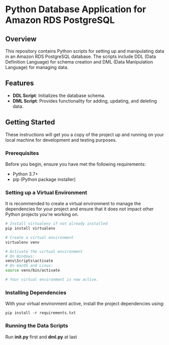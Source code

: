 # Python Database Application for Amazon RDS PostgreSQL

## Overview

This repository contains Python scripts for setting up and manipulating data in an Amazon RDS PostgreSQL database. The scripts include DDL (Data Definition Language) for schema creation and DML (Data Manipulation Language) for managing data.

## Features

- **DDL Script**: Initializes the database schema.
- **DML Script**: Provides functionality for adding, updating, and deleting data.

## Getting Started

These instructions will get you a copy of the project up and running on your local machine for development and testing purposes.

### Prerequisites

Before you begin, ensure you have met the following requirements:

- Python 3.7+
- pip (Python package installer)

### Setting up a Virtual Environment

It is recommended to create a virtual environment to manage the dependencies for your project and ensure that it does not impact other Python projects you're working on.

```bash
# Install virtualenv if not already installed
pip install virtualenv

# Create a virtual environment
virtualenv venv

# Activate the virtual environment
# On Windows:
venv\Scripts\activate
# On macOS and Linux:
source venv/bin/activate

# Your virtual environment is now active.
```

### Installing Dependencies

With your virtual environment active, install the project dependencies using:

```
pip install -r requirements.txt
```

### Running the Data Scripts

Run **init.py** first and **dml.py** at last